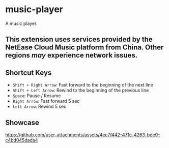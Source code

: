 # music-player
A music player.

## This extension uses services provided by the NetEase Cloud Music platform from China. Other regions *may* experience network issues.

## Shortcut Keys
- `Shift + Right Arrow`: Fast forward to the beginning of the next line
- `Shift + Left Arrow`: Rewind to the beginning of the previous line
- `Space`: Pause / Resume
- `Right Arrow`: Fast forward 5 sec
- `Left Arrow`: Rewind 5 sec

## Showcase

https://github.com/user-attachments/assets/4ec7f442-471c-4263-bde0-c4bd045dada4

